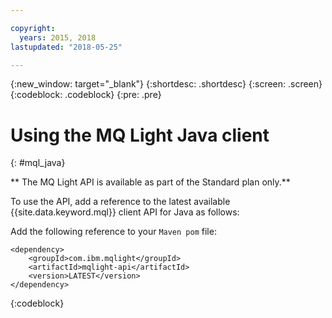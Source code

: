 ```yaml
---

copyright:
  years: 2015, 2018
lastupdated: "2018-05-25"

---
```


{:new_window: target="_blank"}
{:shortdesc: .shortdesc}
{:screen: .screen}
{:codeblock: .codeblock}
{:pre: .pre}

# Using the MQ Light Java client
{: #mql_java}

** The MQ Light API is available as part of the Standard plan only.**
<br/>

To use the API, add a reference to the latest available {{site.data.keyword.mql}} client API for Java as follows:

Add the following reference to your <code>Maven pom</code> file:

```
<dependency>
    <groupId>com.ibm.mqlight</groupId>
    <artifactId>mqlight-api</artifactId>
    <version>LATEST</version>
</dependency>
```
{:codeblock}

<!-- Comment from Andrew
Instructions for getting started, with links for more info
Simple send source and receive source in-line

-->
